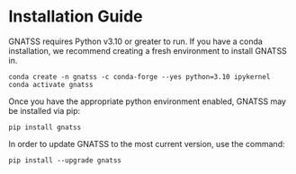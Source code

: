 # Installation Guide

GNATSS requires Python v3.10 or greater to run. If you have a conda
installation, we recommend creating a fresh environment to install GNATSS in.

```
conda create -n gnatss -c conda-forge --yes python=3.10 ipykernel
conda activate gnatss
```

Once you have the appropriate python environment enabled, GNATSS may be
installed via pip:

```
pip install gnatss
```

In order to update GNATSS to the most current version, use the command:

```
pip install --upgrade gnatss
```
